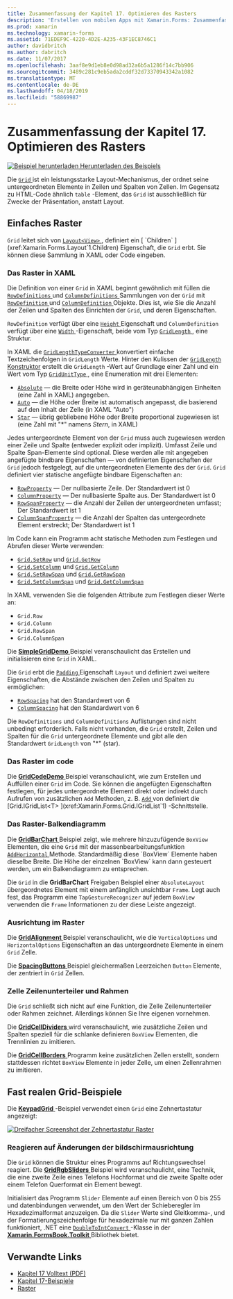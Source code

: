```yaml
---
title: Zusammenfassung der Kapitel 17. Optimieren des Rasters
description: 'Erstellen von mobilen Apps mit Xamarin.Forms: Zusammenfassung der Kapitel 17. Optimieren des Rasters'
ms.prod: xamarin
ms.technology: xamarin-forms
ms.assetid: 71EDEF9C-4220-4D2E-A235-43F1EC8746C1
author: davidbritch
ms.author: dabritch
ms.date: 11/07/2017
ms.openlocfilehash: 3aaf8e9d1eb8e0d98ad32a6b5a1286f14c7bb906
ms.sourcegitcommit: 3489c281c9eb5ada2cddf32d73370943342a1082
ms.translationtype: MT
ms.contentlocale: de-DE
ms.lasthandoff: 04/18/2019
ms.locfileid: "58869987"
---
```

# <a name="summary-of-chapter-17-mastering-the-grid"></a>Zusammenfassung der Kapitel 17. Optimieren des Rasters

[![Beispiel herunterladen](~/media/shared/download.png) Herunterladen des Beispiels](https://github.com/xamarin/xamarin-forms-book-samples/tree/master/Chapter17)

Die [ `Grid` ](xref:Xamarin.Forms.Grid) ist ein leistungsstarke Layout-Mechanismus, der ordnet seine untergeordneten Elemente in Zeilen und Spalten von Zellen. Im Gegensatz zu HTML-Code ähnlich `table` -Element, das `Grid` ist ausschließlich für Zwecke der Präsentation, anstatt Layout.

## <a name="the-basic-grid"></a>Einfaches Raster

`Grid` leitet sich von [ `Layout<View>` ](xref:Xamarin.Forms.Layout`1), definiert ein [ `Children` ](xref:Xamarin.Forms.Layout`1.Children) Eigenschaft, die `Grid` erbt. Sie können diese Sammlung in XAML oder Code eingeben.

### <a name="the-grid-in-xaml"></a>Das Raster in XAML

Die Definition von einer `Grid` in XAML beginnt gewöhnlich mit füllen die [ `RowDefinitions` ](xref:Xamarin.Forms.Grid.RowDefinitions) und [ `ColumnDefinitions` ](xref:Xamarin.Forms.Grid.ColumnDefinitions) Sammlungen von der `Grid` mit [ `RowDefinition` ](xref:Xamarin.Forms.RowDefinition) und [ `ColumnDefinition` ](xref:Xamarin.Forms.ColumnDefinition) Objekte. Dies ist, wie Sie die Anzahl der Zeilen und Spalten des Einrichten der `Grid`, und deren Eigenschaften.

`RowDefinition` verfügt über eine [ `Height` ](xref:Xamarin.Forms.RowDefinition.Height) Eigenschaft und `ColumnDefinition` verfügt über eine [ `Width` ](xref:Xamarin.Forms.ColumnDefinition.Width) -Eigenschaft, beide vom Typ [ `GridLength` ](xref:Xamarin.Forms.GridLength), eine Struktur.

In XAML die [ `GridLengthTypeConverter` ](xref:Xamarin.Forms.GridLengthTypeConverter) konvertiert einfache Textzeichenfolgen in `GridLength` Werte. Hinter den Kulissen der [ `GridLength` Konstruktor](xref:Xamarin.Forms.GridLength.%23ctor(System.Double,Xamarin.Forms.GridUnitType)) erstellt die `GridLength` -Wert auf Grundlage einer Zahl und ein Wert vom Typ [ `GridUnitType` ](xref:Xamarin.Forms.GridUnitType), eine Enumeration mit drei Elementen:

- [`Absolute`](xref:Xamarin.Forms.GridUnitType.Absolute) &mdash; die Breite oder Höhe wird in geräteunabhängigen Einheiten (eine Zahl in XAML) angegeben.
- [`Auto`](xref:Xamarin.Forms.GridUnitType.Auto) &mdash; die Höhe oder Breite ist automatisch angepasst, die basierend auf den Inhalt der Zelle (in XAML "Auto")
- [`Star`](xref:Xamarin.Forms.GridUnitType.Star) &mdash; übrig gebliebene Höhe oder Breite proportional zugewiesen ist (eine Zahl mit "\*" namens *Stern*, in XAML)

Jedes untergeordnete Element von der `Grid` muss auch zugewiesen werden einer Zeile und Spalte (entweder explizit oder implizit). Umfasst Zeile und Spalte Span-Elemente sind optional. Diese werden alle mit angegeben angefügte bindbare Eigenschaften &mdash; von definierten Eigenschaften der `Grid` jedoch festgelegt, auf die untergeordneten Elemente des der `Grid`. `Grid` definiert vier statische angefügte bindbare Eigenschaften an:

- [`RowProperty`](xref:Xamarin.Forms.Grid.RowProperty) &mdash; Der nullbasierte Zeile. Der Standardwert ist 0
- [`ColumnProperty`](xref:Xamarin.Forms.Grid.ColumnProperty) &mdash; Der nullbasierte Spalte aus. Der Standardwert ist 0
- [`RowSpanProperty`](xref:Xamarin.Forms.Grid.RowSpanProperty) &mdash; die Anzahl der Zeilen der untergeordneten umfasst; Der Standardwert ist 1
- [`ColumnSpanProperty`](xref:Xamarin.Forms.Grid.ColumnSpanProperty) &mdash; die Anzahl der Spalten das untergeordnete Element erstreckt; Der Standardwert ist 1

Im Code kann ein Programm acht statische Methoden zum Festlegen und Abrufen dieser Werte verwenden:

- [`Grid.SetRow`](xref:Xamarin.Forms.Grid.SetRow(Xamarin.Forms.BindableObject,System.Int32)) und [`Grid.GetRow`](xref:Xamarin.Forms.Grid.GetRow(Xamarin.Forms.BindableObject))
- [`Grid.SetColumn`](xref:Xamarin.Forms.Grid.SetColumn(Xamarin.Forms.BindableObject,System.Int32)) und [`Grid.GetColumn`](xref:Xamarin.Forms.Grid.GetColumn(Xamarin.Forms.BindableObject))
- [`Grid.SetRowSpan`](xref:Xamarin.Forms.Grid.SetRowSpan(Xamarin.Forms.BindableObject,System.Int32)) und [`Grid.GetRowSpan`](xref:Xamarin.Forms.Grid.GetRowSpan(Xamarin.Forms.BindableObject))
- [`Grid.SetColumnSpan`](xref:Xamarin.Forms.Grid.SetColumnSpan(Xamarin.Forms.BindableObject,System.Int32)) und [`Grid.GetColumnSpan`](xref:Xamarin.Forms.Grid.GetColumnSpan(Xamarin.Forms.BindableObject))

In XAML verwenden Sie die folgenden Attribute zum Festlegen dieser Werte an:

- `Grid.Row`
- `Grid.Column`
- `Grid.RowSpan`
- `Grid.ColumnSpan`

Die [ **SimpleGridDemo** ](https://github.com/xamarin/xamarin-forms-book-samples/tree/master/Chapter17/SimpleGridDemo) Beispiel veranschaulicht das Erstellen und initialisieren eine `Grid` in XAML.

Die `Grid` erbt die [ `Padding` ](xref:Xamarin.Forms.Layout.Padding) Eigenschaft `Layout` und definiert zwei weitere Eigenschaften, die Abstände zwischen den Zeilen und Spalten zu ermöglichen:

- [`RowSpacing`](xref:Xamarin.Forms.Grid.RowSpacing) hat den Standardwert von 6
- [`ColumnSpacing`](xref:Xamarin.Forms.Grid.ColumnSpacing) hat den Standardwert von 6

Die `RowDefinitions` und `ColumnDefinitions` Auflistungen sind nicht unbedingt erforderlich. Falls nicht vorhanden, die `Grid` erstellt, Zeilen und Spalten für die `Grid` untergeordnete Elemente und gibt alle den Standardwert `GridLength` von "\*" (star).

### <a name="the-grid-in-code"></a>Das Raster im code

Die [ **GridCodeDemo** ](https://github.com/xamarin/xamarin-forms-book-samples/tree/master/Chapter17/GridCodeDemo) Beispiel veranschaulicht, wie zum Erstellen und Auffüllen einer `Grid` im Code. Sie können die angefügten Eigenschaften festlegen, für jedes untergeordnete Element direkt oder indirekt durch Aufrufen von zusätzlichen `Add` Methoden, z. B. [ `Add` ](xref:Xamarin.Forms.Grid.IGridList`1.Add*) von definiert die [Grid.IGridList<T> ](xref:Xamarin.Forms.Grid.IGridList`1) -Schnittstelle.

### <a name="the-grid-bar-chart"></a>Das Raster-Balkendiagramm

Die [ **GridBarChart** ](https://github.com/xamarin/xamarin-forms-book-samples/tree/master/Chapter17/GridBarChart) Beispiel zeigt, wie mehrere hinzuzufügende `BoxView` Elementen, die eine `Grid` mit der massenbearbeitungsfunktion [ `AddHorizontal` ](xref:Xamarin.Forms.Grid.IGridList`1.AddHorizontal*) Methode. Standardmäßig diese `BoxView` Elemente haben dieselbe Breite. Die Höhe der einzelnen `BoxView` kann dann gesteuert werden, um ein Balkendiagramm zu entsprechen.

Die `Grid` in die **GridBarChart** Freigaben Beispiel einer `AbsoluteLayout` übergeordnetes Element mit einem anfänglich unsichtbar `Frame`. Legt auch fest, das Programm eine `TapGestureRecognizer` auf jedem `BoxView` verwenden die `Frame` Informationen zu der diese Leiste angezeigt.

### <a name="alignment-in-the-grid"></a>Ausrichtung im Raster

Die [ **GridAlignment** ](https://github.com/xamarin/xamarin-forms-book-samples/tree/master/Chapter17/GridAlignment) Beispiel veranschaulicht, wie die `VerticalOptions` und `HorizontalOptions` Eigenschaften an das untergeordnete Elemente in einem `Grid` Zelle.

Die [ **SpacingButtons** ](https://github.com/xamarin/xamarin-forms-book-samples/tree/master/Chapter17/SpacingButtons) Beispiel gleichermaßen Leerzeichen `Button` Elemente, der zentriert in `Grid` Zellen.

### <a name="cell-dividers-and-borders"></a>Zelle Zeilenunterteiler und Rahmen

Die `Grid` schließt sich nicht auf eine Funktion, die Zelle Zeilenunterteiler oder Rahmen zeichnet. Allerdings können Sie Ihre eigenen vornehmen.

Die [ **GridCellDividers** ](https://github.com/xamarin/xamarin-forms-book-samples/tree/master/Chapter17/GridCellDividers) wird veranschaulicht, wie zusätzliche Zeilen und Spalten speziell für die schlanke definieren `BoxView` Elementen, die Trennlinien zu imitieren.

Die [ **GridCellBorders** ](https://github.com/xamarin/xamarin-forms-book-samples/tree/master/Chapter17/GridCellBorders) Programm keine zusätzlichen Zellen erstellt, sondern stattdessen richtet `BoxView` Elemente in jeder Zelle, um einen Zellenrahmen zu imitieren.

## <a name="almost-real-life-grid-examples"></a>Fast realen Grid-Beispiele

Die [ **KeypadGrid** ](https://github.com/xamarin/xamarin-forms-book-samples/tree/master/Chapter17/KeypadGrid) -Beispiel verwendet einen `Grid` eine Zehnertastatur angezeigt:

[![Dreifacher Screenshot der Zehnertastatur Raster](images/ch17fg12-small.png "Zehnertastatur Raster")](images/ch17fg12-large.png#lightbox "Zehnertastatur Raster")

### <a name="responding-to-orientation-changes"></a>Reagieren auf Änderungen der bildschirmausrichtung

Die `Grid` können die Struktur eines Programms auf Richtungswechsel reagiert. Die [ **GridRgbSliders** ](https://github.com/xamarin/xamarin-forms-book-samples/tree/master/Chapter17/GridRgbSliders) Beispiel wird veranschaulicht, eine Technik, die eine zweite Zeile eines Telefons Hochformat und die zweite Spalte oder einem Telefon Querformat ein Element bewegt.

Initialisiert das Programm `Slider` Elemente auf einen Bereich von 0 bis 255 und datenbindungen verwendet, um den Wert der Schieberegler im Hexadezimalformat anzuzeigen. Da die `Slider` Werte sind Gleitkomma-, und der Formatierungszeichenfolge für hexadezimale nur mit ganzen Zahlen funktioniert, .NET eine [ `DoubleToIntConvert` ](https://github.com/xamarin/xamarin-forms-book-samples/blob/master/Libraries/Xamarin.FormsBook.Toolkit/Xamarin.FormsBook.Toolkit/DoubleToIntConverter.cs) -Klasse in der [ **Xamarin.FormsBook.Toolkit** ](https://github.com/xamarin/xamarin-forms-book-samples/tree/master/Libraries/Xamarin.FormsBook.Toolkit) Bibliothek bietet.



## <a name="related-links"></a>Verwandte Links

- [Kapitel 17 Volltext (PDF)](https://download.xamarin.com/developer/xamarin-forms-book/XamarinFormsBook-Ch17-Apr2016.pdf)
- [Kapitel 17-Beispiele](https://github.com/xamarin/xamarin-forms-book-samples/tree/master/Chapter17)
- [Raster](~/xamarin-forms/user-interface/layouts/grid.md)
